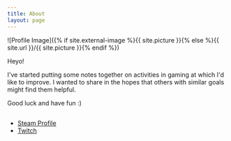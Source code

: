 ```yaml
---
title: About
layout: page
---
```

![Profile Image]({% if site.external-image %}{{ site.picture }}{% else %}{{ site.url }}/{{ site.picture }}{% endif %})

<p>Heyo!</p>

<p>I've started putting some notes together on activities in gaming at which I'd like to improve. I wanted to share in the hopes that others with similar goals might find them helpful.</p>

<p>Good luck and have fun :)</p>

<h2></h2>

<ul class="skill-list">
	<li><a target=_blank href="https://steamcommunity.com/id/phunkp/">Steam Profile</a></li>
	<li><a target=_blank href="https://www.twitch.tv/phunkp">Twitch</a></li>
</ul>
